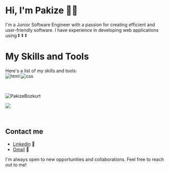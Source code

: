 # Hi, I'm Pakize :woman_technologist:

I'm a Junior Software Engineer with a passion for creating efficient and user-friendly software. 
I have experience in developing web applications using 
           ⏬ ⏬ ⏬

# My Skills and Tools

Here's a list of my skills and tools:
<br>
<img src="https://www.vectorlogo.zone/logos/w3_html5/w3_html5-ar21.svg" alt="html" />
<img src="https://www.vectorlogo.zone/logos/w3_css/w3_css-ar21.svg" alt="css" />

<br> 

<p align="left"> <img src="https://komarev.com/ghpvc/?username=PakizeBozkurt" alt="PakizeBozkurt" /> </p>

[![](https://img.shields.io/badge/linkedin-%230077B5.svg?&style=for-the-badge&logo=linkedin&logoColor=white)](https://www.linkedin.com/in/PakizeBozkurt/)

<br>
 
## Contact me

-  [Linkedin](https://www.linkedin.com/in/pakize-bozkurt-36927322b/) 👀
-  [Gmail](pakiozihak@gmail.com) 💌

I'm always open to new opportunities and collaborations. Feel free to reach out to me!

